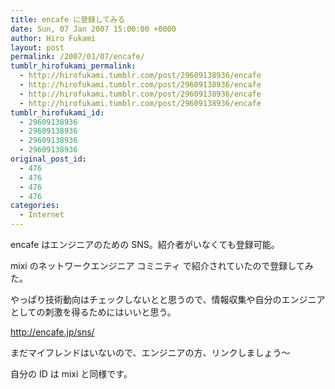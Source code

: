 ```yaml
---
title: encafe に登録してみる
date: Sun, 07 Jan 2007 15:00:00 +0000
author: Hiro Fukami
layout: post
permalink: /2007/01/07/encafe/
tumblr_hirofukami_permalink:
  - http://hirofukami.tumblr.com/post/29609138936/encafe
  - http://hirofukami.tumblr.com/post/29609138936/encafe
  - http://hirofukami.tumblr.com/post/29609138936/encafe
  - http://hirofukami.tumblr.com/post/29609138936/encafe
tumblr_hirofukami_id:
  - 29609138936
  - 29609138936
  - 29609138936
  - 29609138936
original_post_id:
  - 476
  - 476
  - 476
  - 476
categories:
  - Internet
---
```

<div class="section">
  <p>
    encafe はエンジニアのための SNS。紹介者がいなくても登録可能。
  </p>
  
  <p>
    mixi のネットワークエンジニア コミニティ で紹介されていたので登録してみた。
  </p>
  
  <p>
    やっぱり技術動向はチェックしないとと思うので、情報収集や自分のエンジニアとしての刺激を得るためにはいいと思う。
  </p>
  
  <p>
    <a href="http://encafe.jp/sns/" target="_blank"><a href="http://encafe.jp/sns/" target="_blank">http://encafe.jp/sns/</a></a>
  </p>
  
  <p>
    まだマイフレンドはいないので、エンジニアの方、リンクしましょう～
  </p>
  
  <p>
    自分の ID は mixi と同様です。
  </p>
</div>